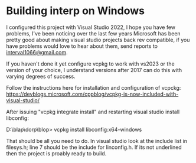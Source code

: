 # Building interp on Windows

I configured this project with Visual Studio 2022, I hope you have few problems, I've been noticing
over the last few years Microsoft has been pretty good about making visual studio projects back rev
compatible, if you have problems would love to hear about them, send reports to
interval1066@gmail.com.

If you haven't done it yet configure vcpkg to work with vs2023 or the version of your choice, I
understand versions after 2017 can do this with varying degrees of success.

Follow the instructions here for installation and configuration of vcpckg:
https://devblogs.microsoft.com/cppblog/vcpkg-is-now-included-with-visual-studio/

After issuing "vcpkg integrate install" and restarting visual studio install libconfig:

D:\blap\dorp\blop> vcpkg install libconfig:x64-windows

That should be all you need to do. In visual studio look at the include list in filesys.h; line
7 should be the include for linconfig.h. If its not underlined then the project is proably
ready to build.
